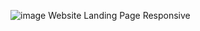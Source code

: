![image](https://github.com/user-attachments/assets/8869c108-a91f-403b-b15a-d891ddde6d45)
Website Landing Page Responsive
